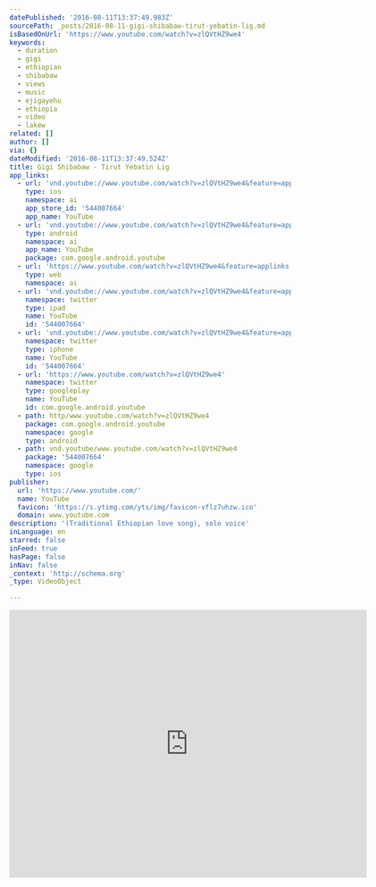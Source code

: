 ```yaml
---
datePublished: '2016-08-11T13:37:49.983Z'
sourcePath: _posts/2016-08-11-gigi-shibabaw-tirut-yebatin-lig.md
isBasedOnUrl: 'https://www.youtube.com/watch?v=zlQVtHZ9we4'
keywords:
  - duration
  - gigi
  - ethiopian
  - shibabaw
  - views
  - music
  - ejigayehu
  - ethiopia
  - video
  - lakew
related: []
author: []
via: {}
dateModified: '2016-08-11T13:37:49.524Z'
title: Gigi Shibabaw - Tirut Yebatin Lig
app_links:
  - url: 'vnd.youtube://www.youtube.com/watch?v=zlQVtHZ9we4&feature=applinks'
    type: ios
    namespace: ai
    app_store_id: '544007664'
    app_name: YouTube
  - url: 'vnd.youtube://www.youtube.com/watch?v=zlQVtHZ9we4&feature=applinks'
    type: android
    namespace: ai
    app_name: YouTube
    package: com.google.android.youtube
  - url: 'https://www.youtube.com/watch?v=zlQVtHZ9we4&feature=applinks'
    type: web
    namespace: ai
  - url: 'vnd.youtube://www.youtube.com/watch?v=zlQVtHZ9we4&feature=applinks'
    namespace: twitter
    type: ipad
    name: YouTube
    id: '544007664'
  - url: 'vnd.youtube://www.youtube.com/watch?v=zlQVtHZ9we4&feature=applinks'
    namespace: twitter
    type: iphone
    name: YouTube
    id: '544007664'
  - url: 'https://www.youtube.com/watch?v=zlQVtHZ9we4'
    namespace: twitter
    type: googleplay
    name: YouTube
    id: com.google.android.youtube
  - path: http/www.youtube.com/watch?v=zlQVtHZ9we4
    package: com.google.android.youtube
    namespace: google
    type: android
  - path: vnd.youtube/www.youtube.com/watch?v=zlQVtHZ9we4
    package: '544007664'
    namespace: google
    type: ios
publisher:
  url: 'https://www.youtube.com/'
  name: YouTube
  favicon: 'https://s.ytimg.com/yts/img/favicon-vflz7uhzw.ico'
  domain: www.youtube.com
description: '(Traditional Ethiopian love song), solo voice'
inLanguage: en
starred: false
inFeed: true
hasPage: false
inNav: false
_context: 'http://schema.org'
_type: VideoObject

---
```

<iframe src="https://cdn.embedly.com/widgets/media.html?src=https%3A%2F%2Fwww.youtube.com%2Fembed%2FzlQVtHZ9we4%3Ffeature%3Doembed&amp;url=http%3A%2F%2Fwww.youtube.com%2Fwatch%3Fv%3DzlQVtHZ9we4&amp;image=https%3A%2F%2Fi.ytimg.com%2Fvi%2FzlQVtHZ9we4%2Fhqdefault.jpg&amp;key=b7d04c9b404c499eba89ee7072e1c4f7&amp;type=text%2Fhtml&amp;schema=youtube" width="640" height="480" scrolling="no" frameborder="0" allowfullscreen="" style=""></iframe>